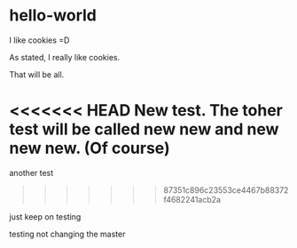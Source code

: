 # hello-world
I like cookies =D

As stated, I really like cookies.

That will be all.

<<<<<<< HEAD
New test. The toher test will be called new new and new new new. (Of course)
=======
another test
>>>>>>> 87351c896c23553ce4467b88372f4682241acb2a

just keep on testing

testing not changing the master